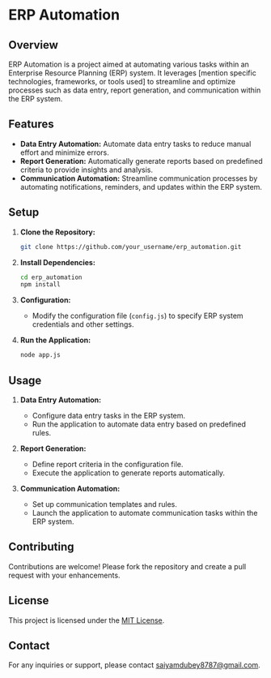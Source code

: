 # ERP Automation

## Overview

ERP Automation is a project aimed at automating various tasks within an Enterprise Resource Planning (ERP) system. It leverages [mention specific technologies, frameworks, or tools used] to streamline and optimize processes such as data entry, report generation, and communication within the ERP system.

## Features

- **Data Entry Automation:** Automate data entry tasks to reduce manual effort and minimize errors.
- **Report Generation:** Automatically generate reports based on predefined criteria to provide insights and analysis.
- **Communication Automation:** Streamline communication processes by automating notifications, reminders, and updates within the ERP system.

## Setup

1. **Clone the Repository:**

   ```bash
   git clone https://github.com/your_username/erp_automation.git
   ```

2. **Install Dependencies:**

   ```bash
   cd erp_automation
   npm install
   ```

3. **Configuration:**

   - Modify the configuration file (`config.js`) to specify ERP system credentials and other settings.

4. **Run the Application:**
   ```bash
   node app.js
   ```

## Usage

1. **Data Entry Automation:**

   - Configure data entry tasks in the ERP system.
   - Run the application to automate data entry based on predefined rules.

2. **Report Generation:**

   - Define report criteria in the configuration file.
   - Execute the application to generate reports automatically.

3. **Communication Automation:**
   - Set up communication templates and rules.
   - Launch the application to automate communication tasks within the ERP system.

## Contributing

Contributions are welcome! Please fork the repository and create a pull request with your enhancements.

## License

This project is licensed under the [MIT License](LICENSE).

## Contact

For any inquiries or support, please contact [saiyamdubey8787@gmail.com](mailto:saiyamdubey8787@gmail.com).





